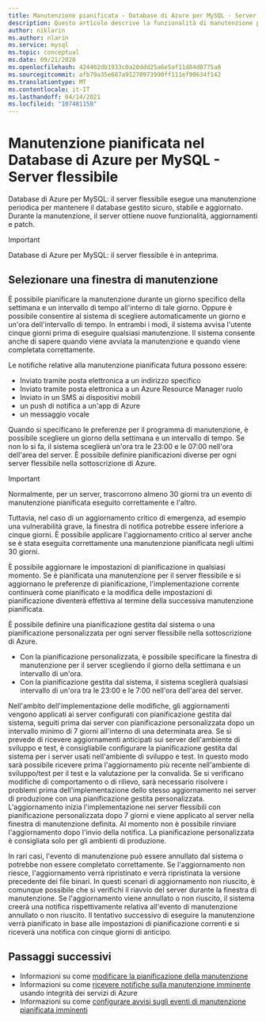 ```yaml
---
title: Manutenzione pianificata - Database di Azure per MySQL - Server flessibile
description: Questo articolo descrive la funzionalità di manutenzione pianificata in Database di Azure per MySQL - Server flessibile.
author: niklarin
ms.author: nlarin
ms.service: mysql
ms.topic: conceptual
ms.date: 09/21/2020
ms.openlocfilehash: 424402db1933c0a20ddd25a6e5af11d84d0775a8
ms.sourcegitcommit: afb79a35e687a91270973990ff111ef90634f142
ms.translationtype: MT
ms.contentlocale: it-IT
ms.lasthandoff: 04/14/2021
ms.locfileid: "107481158"
---
```

# <a name="scheduled-maintenance-in-azure-database-for-mysql--flexible-server"></a>Manutenzione pianificata nel Database di Azure per MySQL - Server flessibile

Database di Azure per MySQL: il server flessibile esegue una manutenzione periodica per mantenere il database gestito sicuro, stabile e aggiornato. Durante la manutenzione, il server ottiene nuove funzionalità, aggiornamenti e patch.

> [!IMPORTANT]
> Database di Azure per MySQL: il server flessibile è in anteprima.

## <a name="select-a-maintenance-window"></a>Selezionare una finestra di manutenzione

È possibile pianificare la manutenzione durante un giorno specifico della settimana e un intervallo di tempo all'interno di tale giorno. Oppure è possibile consentire al sistema di scegliere automaticamente un giorno e un'ora dell'intervallo di tempo. In entrambi i modi, il sistema avvisa l'utente cinque giorni prima di eseguire qualsiasi manutenzione. Il sistema consente anche di sapere quando viene avviata la manutenzione e quando viene completata correttamente.

Le notifiche relative alla manutenzione pianificata futura possono essere:

* Inviato tramite posta elettronica a un indirizzo specifico
* Inviato tramite posta elettronica a un Azure Resource Manager ruolo
* Inviato in un SMS ai dispositivi mobili
* un push di notifica a un'app di Azure
* un messaggio vocale

Quando si specificano le preferenze per il programma di manutenzione, è possibile scegliere un giorno della settimana e un intervallo di tempo. Se non lo si fa, il sistema sceglierà un'ora tra le 23:00 e le 07:00 nell'ora dell'area del server. È possibile definire pianificazioni diverse per ogni server flessibile nella sottoscrizione di Azure.

> [!IMPORTANT]
> Normalmente, per un server, trascorrono almeno 30 giorni tra un evento di manutenzione pianificata eseguito correttamente e l'altro.
>
> Tuttavia, nel caso di un aggiornamento critico di emergenza, ad esempio una vulnerabilità grave, la finestra di notifica potrebbe essere inferiore a cinque giorni. È possibile applicare l'aggiornamento critico al server anche se è stata eseguita correttamente una manutenzione pianificata negli ultimi 30 giorni.

È possibile aggiornare le impostazioni di pianificazione in qualsiasi momento. Se è pianificata una manutenzione per il server flessibile e si aggiornano le preferenze di pianificazione, l'implementazione corrente continuerà come pianificato e la modifica delle impostazioni di pianificazione diventerà effettiva al termine della successiva manutenzione pianificata.

È possibile definire una pianificazione gestita dal sistema o una pianificazione personalizzata per ogni server flessibile nella sottoscrizione di Azure.  
* Con la pianificazione personalizzata, è possibile specificare la finestra di manutenzione per il server scegliendo il giorno della settimana e un intervallo di un'ora.  
* Con la pianificazione gestita dal sistema, il sistema sceglierà qualsiasi intervallo di un'ora tra le 23:00 e le 7:00 nell'ora dell'area del server.  

Nell'ambito dell'implementazione delle modifiche, gli aggiornamenti vengono applicati ai server configurati con pianificazione gestita dal sistema, seguiti prima dai server con pianificazione personalizzata dopo un intervallo minimo di 7 giorni all'interno di una determinata area. Se si prevede di ricevere aggiornamenti anticipati sui server dell'ambiente di sviluppo e test, è consigliabile configurare la pianificazione gestita dal sistema per i server usati nell'ambiente di sviluppo e test. In questo modo sarà possibile ricevere prima l'aggiornamento più recente nell'ambiente di sviluppo/test per il test e la valutazione per la convalida. Se si verificano modifiche di comportamento o di rilievo, sarà necessario risolvere i problemi prima dell'implementazione dello stesso aggiornamento nei server di produzione con una pianificazione gestita personalizzata. L'aggiornamento inizia l'implementazione nei server flessibili con pianificazione personalizzata dopo 7 giorni e viene applicato al server nella finestra di manutenzione definita. Al momento non è possibile rinviare l'aggiornamento dopo l'invio della notifica. La pianificazione personalizzata è consigliata solo per gli ambienti di produzione. 

In rari casi, l'evento di manutenzione può essere annullato dal sistema o potrebbe non essere completato correttamente. Se l'aggiornamento non riesce, l'aggiornamento verrà ripristinato e verrà ripristinata la versione precedente dei file binari. In questi scenari di aggiornamento non riuscito, è comunque possibile che si verifichi il riavvio del server durante la finestra di manutenzione. Se l'aggiornamento viene annullato o non riuscito, il sistema creerà una notifica rispettivamente relativa all'evento di manutenzione annullato o non riuscito. Il tentativo successivo di eseguire la manutenzione verrà pianificato in base alle impostazioni di pianificazione correnti e si riceverà una notifica con cinque giorni di anticipo. 

## <a name="next-steps"></a>Passaggi successivi

* Informazioni su come [modificare la pianificazione della manutenzione](how-to-maintenance-portal.md)
* Informazioni su come [ricevere notifiche sulla manutenzione imminente](../../service-health/service-notifications.md) usando integrità dei servizi di Azure
* Informazioni su come [configurare avvisi sugli eventi di manutenzione pianificata imminenti](../../service-health/resource-health-alert-monitor-guide.md)
